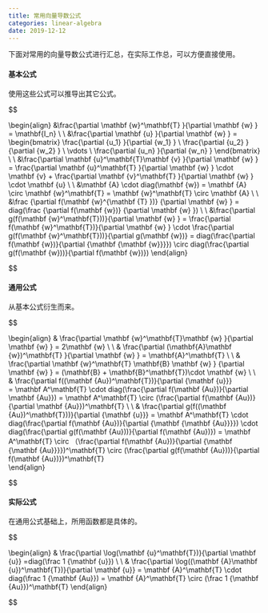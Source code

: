 ```yaml
---
title: 常用向量导数公式
categories: linear-algebra
date: 2019-12-12
---
```

下面对常用的向量导数公式进行汇总，在实际工作总，可以方便直接使用。

#### 基本公式

使用这些公式可以推导出其它公式。

$$

\begin{align}
&\frac{\partial \mathbf {w}^\mathbf{T} }{\partial \mathbf {w} } = \mathbf{I_n}
\\ \\
&\frac{\partial \mathbf {u} }{\partial \mathbf {w} } = 
\begin{bmatrix}
\frac{\partial  {u_1} }{\partial {w_1} } \\
\frac{\partial  {u_2} }{\partial {w_2} } \\
\vdots \\
\frac{\partial  {u_n} }{\partial {w_n} }
\end{bmatrix}
\\ \\
&\frac{\partial \mathbf {u}^\mathbf{T}\mathbf {v} }{\partial \mathbf {w} } =  \frac{\partial \mathbf {u}^\mathbf{T} }{\partial \mathbf {w} } \cdot \mathbf {v} + \frac{\partial \mathbf {v}^\mathbf{T} }{\partial \mathbf {w} } \cdot \mathbf {u}
\\ \\
&\mathbf {A} \cdot diag(\mathbf {w})  =  \mathbf {A} \circ \mathbf {w}^\mathbf{T}  = \mathbf {w}^\mathbf{T}  \circ  \mathbf {A} 
\\ \\
&\frac {\partial f(\mathbf {w}^{\mathbf {T} })} {\partial \mathbf {w} } = diag(\frac {\partial f(\mathbf {w})} {\partial \mathbf {w} }) 
\\ \\
&\frac{\partial g(f(\mathbf {w}^\mathbf{T}))}{\partial \mathbf {w} } =   \frac{\partial f(\mathbf {w}^\mathbf{T})}{\partial \mathbf {w} } \cdot  \frac{\partial g(f(\mathbf {w}^\mathbf{T}))}{\partial g(\mathbf {w})} = diag(\frac{\partial f(\mathbf {w})}{\partial {\mathbf {\mathbf {w}}}}) \circ  diag(\frac{\partial g(f(\mathbf {w}))}{\partial f(\mathbf {w})}) 
\end{align}

$$

#### 通用公式

从基本公式衍生而来。

$$

\begin{align}
& \frac{\partial \mathbf {w}^\mathbf{T}\mathbf {w} }{\partial \mathbf {w} } = 2\mathbf {w}
\\ \\
& \frac{\partial (\mathbf{A}\mathbf {w})^\mathbf{T} }{\partial \mathbf {w} } =  \mathbf{A}^\mathbf{T} 
\\ \\
& \frac{\partial \mathbf {w}^\mathbf{T} \mathbf{B} \mathbf {w} } {\partial \mathbf {w} } =  (\mathbf{B} + \mathbf{B}^\mathbf{T})\cdot \mathbf {w} 
\\ \\ 
& \frac{\partial f((\mathbf {Au})^\mathbf{T})}{\partial {\mathbf {u}}}  
 =      \mathbf A^\mathbf{T} \cdot  diag(\frac{\partial f(\mathbf {Au})}{\partial \mathbf {Au}}) =      \mathbf A^\mathbf{T} \circ (\frac{\partial f(\mathbf {Au})}{\partial \mathbf {Au}})^\mathbf{T}
 \\  \\
& \frac{\partial g(f((\mathbf {Au})^\mathbf{T}))}{\partial {\mathbf {u}}} = \mathbf A^\mathbf{T} \cdot diag(\frac{\partial f(\mathbf {Au})}{\partial {\mathbf {\mathbf {Au}}}}) \cdot diag(\frac{\partial g(f(\mathbf {Au}))}{\partial f(\mathbf {Au})}) = 
\mathbf A^\mathbf{T} \circ （\frac{\partial f(\mathbf {Au})}{\partial {\mathbf {\mathbf {Au}}}})^\mathbf{T}  \circ  (\frac{\partial g(f(\mathbf {Au}))}{\partial f(\mathbf {Au})})^\mathbf{T}   
\end{align}

$$

#### 实际公式

在通用公式基础上，所用函数都是具体的。

$$

\begin{align}
& \frac{\partial \log(\mathbf {u}^\mathbf{T})}{\partial \mathbf {u}} =diag(\frac 1 {\mathbf {u}})
\\ \\
& \frac{\partial \log((\mathbf {A}\mathbf {u})^\mathbf{T})}{\partial \mathbf {u}} = \mathbf {A}^\mathbf{T} \cdot diag(\frac  1 {\mathbf  {Au}}) = \mathbf {A}^\mathbf{T} \circ (\frac  1 {\mathbf  {Au}})^\mathbf{T}
\end{align}

$$

